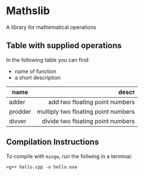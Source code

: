 # Mathslib

A library for mathematical operations

## Table with supplied operations

In the following table you can find:

* name of function
* a short description

| name     | descr                               |
| ---------|------------------------------------:| 
| adder    | add two floating point numbers      |
| prodder  | multiply two floating point numbers |
| divver   | divide two floating point numbers   |

## Compilation Instructions

To compile with `mingw`, run the follwing in a terminal:

```
>g++ hello.cpp -o hello.exe
```
